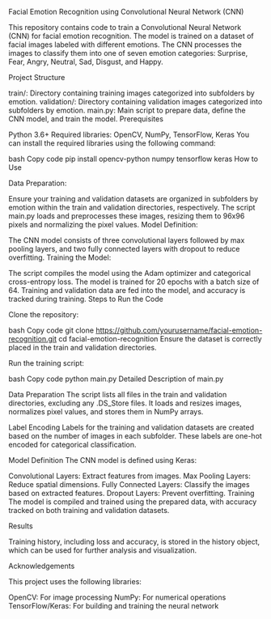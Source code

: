 Facial Emotion Recognition using Convolutional Neural Network (CNN)

This repository contains code to train a Convolutional Neural Network (CNN) for facial emotion recognition. The model is trained on a dataset of facial images labeled with different emotions. The CNN processes the images to classify them into one of seven emotion categories: Surprise, Fear, Angry, Neutral, Sad, Disgust, and Happy.

Project Structure

train/: Directory containing training images categorized into subfolders by emotion.
validation/: Directory containing validation images categorized into subfolders by emotion.
main.py: Main script to prepare data, define the CNN model, and train the model.
Prerequisites

Python 3.6+
Required libraries: OpenCV, NumPy, TensorFlow, Keras
You can install the required libraries using the following command:

bash
Copy code
pip install opencv-python numpy tensorflow keras
How to Use

Data Preparation:

Ensure your training and validation datasets are organized in subfolders by emotion within the train and validation directories, respectively.
The script main.py loads and preprocesses these images, resizing them to 96x96 pixels and normalizing the pixel values.
Model Definition:

The CNN model consists of three convolutional layers followed by max pooling layers, and two fully connected layers with dropout to reduce overfitting.
Training the Model:

The script compiles the model using the Adam optimizer and categorical cross-entropy loss.
The model is trained for 20 epochs with a batch size of 64.
Training and validation data are fed into the model, and accuracy is tracked during training.
Steps to Run the Code

Clone the repository:

bash
Copy code
git clone https://github.com/yourusername/facial-emotion-recognition.git
cd facial-emotion-recognition
Ensure the dataset is correctly placed in the train and validation directories.

Run the training script:

bash
Copy code
python main.py
Detailed Description of main.py

Data Preparation
The script lists all files in the train and validation directories, excluding any .DS_Store files. It loads and resizes images, normalizes pixel values, and stores them in NumPy arrays.

Label Encoding
Labels for the training and validation datasets are created based on the number of images in each subfolder. These labels are one-hot encoded for categorical classification.

Model Definition
The CNN model is defined using Keras:

Convolutional Layers: Extract features from images.
Max Pooling Layers: Reduce spatial dimensions.
Fully Connected Layers: Classify the images based on extracted features.
Dropout Layers: Prevent overfitting.
Training
The model is compiled and trained using the prepared data, with accuracy tracked on both training and validation datasets.

Results

Training history, including loss and accuracy, is stored in the history object, which can be used for further analysis and visualization.

Acknowledgements

This project uses the following libraries:

OpenCV: For image processing
NumPy: For numerical operations
TensorFlow/Keras: For building and training the neural network

